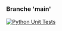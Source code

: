 
### Branche 'main'
[![Python Unit Tests](https://github.com/Karaeste/oct24bootcampdeitinerairedevacances/actions/workflows/python-unit-tests.yml/badge.svg?branch=main)](https://github.com/Karaeste/oct24bootcampdeitinerairedevacances/actions/workflows/python-unit-tests.yml)
